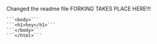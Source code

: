 Changed the readme file
FORKING TAKES PLACE HERE!!!
```<html>
```<body>```
```<h1>hey</h1>```
```</body>```
```</html>```
```
